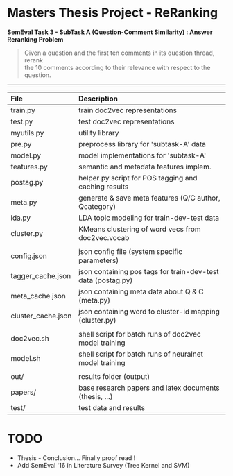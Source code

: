 # Masters Thesis Project - ReRanking
**SemEval Task 3 - SubTask A (Question-Comment Similarity) : Answer Reranking Problem**

> Given a question and the first ten comments in its question thread, rerank 
<br/>the 10 comments according to their relevance with respect to the question.

----

| File               | Description                                                  |
|:------------------ |:------------------------------------------------------------ |
| train.py           | train doc2vec representations                                |
| test.py            | test  doc2vec representations                                |
| myutils.py         | utility library                                              |
| pre.py             | preprocess library for 'subtask-A' data                      |
| model.py           | model implementations for 'subtask-A'                        |
| features.py        | semantic and metadata features implem.                       |
| postag.py          | helper py script for POS tagging and caching results         |
| meta.py            | generate & save meta features (Q/C author, Qcategory)        |
| lda.py             | LDA topic modeling for train-dev-test data                   |
| cluster.py         | KMeans clustering of word vecs from doc2vec.vocab            |
|                    |                                                              |
| config.json        | json config file (system specific parameters)                |
| tagger_cache.json  | json containing pos tags for train-dev-test data (postag.py) |
| meta_cache.json    | json containing meta data about Q & C (meta.py)              |
| cluster_cache.json | json containing word to cluster-id mapping (cluster.py)      |
|                    |                                                              |
| doc2vec.sh         | shell script for batch runs of doc2vec model training        |
| model.sh           | shell script for batch runs of neuralnet model training      |
|                    |                                                              |
| out/               | results folder (output)                                      |
| papers/            | base research papers and latex documents (thesis, ...)       |
| test/              | test data and results                                        |

# TODO
* Thesis - Conclusion... Finally proof read !
* Add SemEval '16 in Literature Survey (Tree Kernel and SVM)